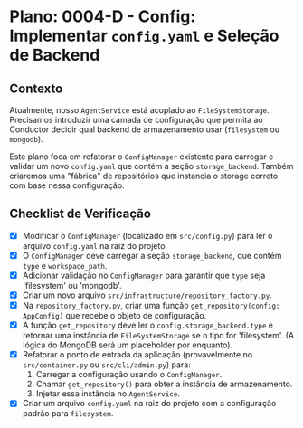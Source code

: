 # Plano: 0004-D - Config: Implementar `config.yaml` e Seleção de Backend

## Contexto

Atualmente, nosso `AgentService` está acoplado ao `FileSystemStorage`. Precisamos introduzir uma camada de configuração que permita ao Conductor decidir qual backend de armazenamento usar (`filesystem` ou `mongodb`).

Este plano foca em refatorar o `ConfigManager` existente para carregar e validar um novo `config.yaml` que contém a seção `storage_backend`. Também criaremos uma "fábrica" de repositórios que instancia o storage correto com base nessa configuração.

## Checklist de Verificação

- [x] Modificar o `ConfigManager` (localizado em `src/config.py`) para ler o arquivo `config.yaml` na raiz do projeto.
- [x] O `ConfigManager` deve carregar a seção `storage_backend`, que contém `type` e `workspace_path`.
- [x] Adicionar validação no `ConfigManager` para garantir que `type` seja 'filesystem' ou 'mongodb'.
- [x] Criar um novo arquivo `src/infrastructure/repository_factory.py`.
- [x] Na `repository_factory.py`, criar uma função `get_repository(config: AppConfig)` que recebe o objeto de configuração.
- [x] A função `get_repository` deve ler o `config.storage_backend.type` e retornar uma instância de `FileSystemStorage` se o tipo for 'filesystem'. (A lógica do MongoDB será um placeholder por enquanto).
- [x] Refatorar o ponto de entrada da aplicação (provavelmente no `src/container.py` ou `src/cli/admin.py`) para:
    1. Carregar a configuração usando o `ConfigManager`.
    2. Chamar `get_repository()` para obter a instância de armazenamento.
    3. Injetar essa instância no `AgentService`.
- [x] Criar um arquivo `config.yaml` na raiz do projeto com a configuração padrão para `filesystem`.
